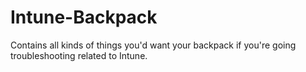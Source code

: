 # Intune-Backpack
Contains all kinds of things you'd want your backpack if you're going troubleshooting related to Intune.
